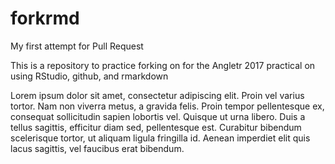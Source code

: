 # forkrmd

My first attempt for Pull Request 


This is a repository to practice forking on for the Angletr 2017 practical on using RStudio, github, and rmarkdown

Lorem ipsum dolor sit amet, consectetur adipiscing elit. Proin vel varius tortor. Nam non viverra metus, a gravida felis. Proin tempor pellentesque ex, consequat sollicitudin sapien lobortis vel. Quisque ut urna libero. Duis a tellus sagittis, efficitur diam sed, pellentesque est. Curabitur bibendum scelerisque tortor, ut aliquam ligula fringilla id. Aenean imperdiet elit quis lacus sagittis, vel faucibus erat bibendum.

